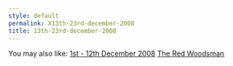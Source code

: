 ```yaml
---
style: default
permalink: X13th-23rd-december-2008
title: 13th-23rd-december-2008
---
```

You may also like:
[1st - 12th December 2008](http://scp-wiki.net/1st-12th-december-2008)
[The Red Woodsman](http://scp-wiki.net/the-red-woodsman)